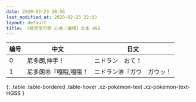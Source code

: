 ```yaml
---
date: 2020-02-23 20:56
last_modified_at: 2020-02-23 22:03
layout: default
title: 《精灵宝可梦 心金／魂银》文本 458
---
```

| 编号 | 中文 | 日文 |
| ---- | ---- | ---- |
| 0 | 尼多朗,伸手！ | ニドラン　おて！ |
| 1 | 尼多朗㊚『嘎哦,嘎哦！ | ニドラン㊚『ガウ　ガウッ！ |
{: .table .table-bordered .table-hover .xz-pokemon-text .xz-pokemon-text-HGSS }